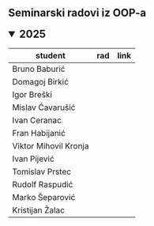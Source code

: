 ﻿## Seminarski radovi iz OOP-a

<details open>
  <summary style="font-size: 1.5em;"><b>2025</b></summary>

| student | rad | link | 
|---|---|---|
|Bruno Baburić         | | |
|Domagoj Birkić        | | |
|Igor Breški           | | |
|Mislav Ćavarušić      | | |
|Ivan Ceranac          | | |
|Fran Habijanić        | | |
|Viktor Mihovil Kronja | | |
|Ivan Pijević          | | |
|Tomislav Prstec       | | |
|Rudolf Raspudić       | | |
|Marko Šeparović       | | |
|Kristijan Žalac       | | |

</details>
